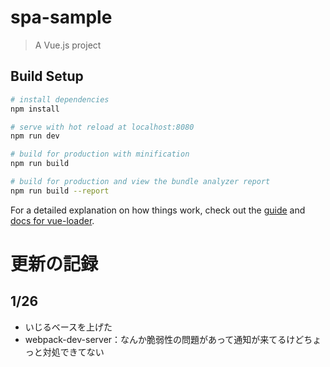 # spa-sample

> A Vue.js project

## Build Setup

``` bash
# install dependencies
npm install

# serve with hot reload at localhost:8080
npm run dev

# build for production with minification
npm run build

# build for production and view the bundle analyzer report
npm run build --report
```

For a detailed explanation on how things work, check out the [guide](http://vuejs-templates.github.io/webpack/) and [docs for vue-loader](http://vuejs.github.io/vue-loader).


# 更新の記録

## 1/26 
 - いじるベースを上げた
 - webpack-dev-server：なんか脆弱性の問題があって通知が来てるけどちょっと対処できてない



